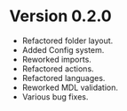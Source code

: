 
Version 0.2.0
=============

* Refactored folder layout.
* Added Config system.
* Reworked imports.
* Refactored actions.
* Refactored languages.
* Reworked MDL validation.
* Various bug fixes.